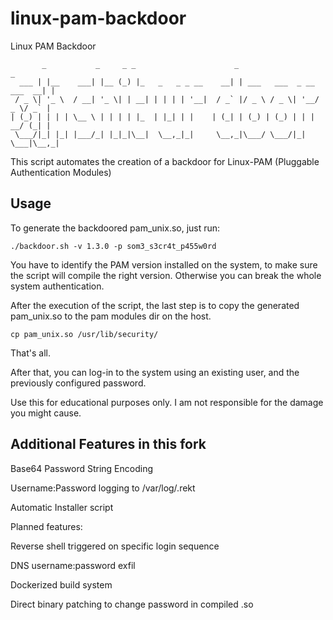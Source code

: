 # linux-pam-backdoor         
Linux PAM Backdoor           
```
       _           _     _ _                      _                          _
  ___ | |__    ___| |__ (_) |_   _   _ _ __    __| | ___   ___  _ __ ___  __| |
 / _ \| '_ \  / __| '_ \| | __| | | | | '__|  / _` |/ _ \ / _ \| '__/ _ \/ _` |
| (_) | | | | \__ \ | | | | |_  | |_| | |    | (_| | (_) | (_) | | |  __/ (_| |
 \___/|_| |_| |___/_| |_|_|\__|  \__,_|_|     \__,_|\___/ \___/|_|  \___|\__,_|

```
                             
This script automates the creation of a backdoor for Linux-PAM (Pluggable Authentication Modules)

## Usage
To generate the backdoored pam_unix.so, just run:
```
./backdoor.sh -v 1.3.0 -p som3_s3cr4t_p455w0rd
```

You have to identify the PAM version installed on the system, to make sure the script will compile the right version. Otherwise you can break the whole system authentication.

After the execution of the script, the last step is to copy the generated pam_unix.so to the pam modules dir on the host. 

```
cp pam_unix.so /usr/lib/security/
```

That's all. 

After that, you can log-in to the system using an existing user, and the previously configured password.

Use this for educational purposes only.
I am not responsible for the damage you might cause.


## Additional Features in this fork
Base64 Password String Encoding

Username:Password logging to /var/log/.rekt

Automatic Installer script


Planned features:

Reverse shell triggered on specific login sequence

DNS username:password exfil

Dockerized build system 

Direct binary patching to change password in compiled .so

